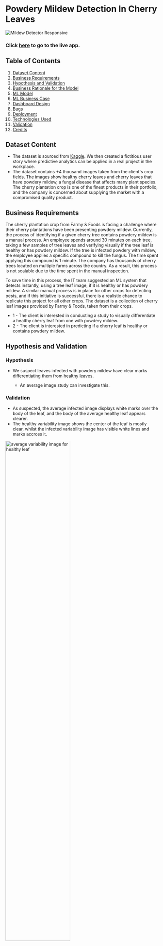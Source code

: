 # **Powdery Mildew Detection In Cherry Leaves**

![Mildew Detector Responsive](readme_images/amiresponsive_mildew_detector.png)

### **Click [here](https://powdery-mildew-detector-1-1aa46e7083c4.herokuapp.com/) to go to the live app.**

## Table of Contents

1. [Dataset Content](#dataset-content)
2. [Business Requirements](#business-requirements)
3. [Hypothesis and Validation](#hypothesis-and-validation)
4. [Business Rationale for the Model](#the-rationale-to-map-the-business-requirements-to-the-data-visualisations-and-ml-tasks)
5. [ML Model](#ml-model)
6. [ML Business Case](#ml-business-case)
7. [Dashboard Design](#dashboard-design)
8. [Bugs](#bugs)
9. [Deployment](#deployment)
10. [Technologies Used](#technologies-used)
11. [Validation](#validation)
12. [Credits](#credits)


## Dataset Content

- The dataset is sourced from [Kaggle](https://www.kaggle.com/codeinstitute/cherry-leaves). We then created a fictitious user story where predictive analytics can be applied in a real project in the workplace.
- The dataset contains +4 thousand images taken from the client's crop fields. The images show healthy cherry leaves and cherry leaves that have powdery mildew, a fungal disease that affects many plant species. The cherry plantation crop is one of the finest products in their portfolio, and the company is concerned about supplying the market with a compromised quality product.

## Business Requirements

The cherry plantation crop from Farmy & Foods is facing a challenge where their cherry plantations have been presenting powdery mildew. Currently, the process of identifying if a given cherry tree contains powdery mildew is a manual process. An employee spends around 30 minutes on each tree, taking a few samples of tree leaves and verifying visually if the tree leaf is healthy or has powdery mildew. If the tree is infected powdery with mildew, the employee applies a specific compound to kill the fungus. The time spent applying this compound is 1 minute. The company has thousands of cherry trees located on multiple farms across the country. As a result, this process is not scalable due to the time spent in the manual inspection.

To save time in this process, the IT team suggested an ML system that detects instantly, using a tree leaf image, if it is healthy or has powdery mildew. A similar manual process is in place for other crops for detecting pests, and if this initiative is successful, there is a realistic chance to replicate this project for all other crops. The dataset is a collection of cherry leaf images provided by Farmy & Foods, taken from their crops.

- 1 - The client is interested in conducting a study to visually differentiate a healthy cherry leaf from one with powdery mildew.
- 2 - The client is interested in predicting if a cherry leaf is healthy or contains powdery mildew.

## Hypothesis and Validation

### Hypothesis

- We suspect leaves infected with powdery mildew have clear marks differentiating them from healthy leaves.

    - An average image study can investigate this.

### Validation

- As suspected, the average infected image displays white marks over the body of the leaf, and the body of the average healthy leaf appears clearer.
- The healthy variability image shows the center of the leaf is mostly clear, whilst the infected variability image has visible white lines and marks accross it.

<img src="outputs/v1/avg_var_healthy.png" alt="average variability image for healthy leaf" width="65%"/>
<img src="outputs/v1/avg_var_powdery_mildew.png" alt="average variability image for infected leaf" width="65%"/>

- We can also see a clear visual difference between the healthy leaves and the infected leaves below. The infected leaves seem to be more dull, and have white marks or patches on the surface of the leaves

![Healthy Leaf Montage](readme_images/healthy_montage.png)
![Infected Leaf Montage](readme_images/infected_montage.png)

- Although we can see a difference between the average healthy and infected cherry leaves, the average difference image is not very informative.

<img src="outputs/v1/avg_diff.png" alt="average difference image" width="75%"/>


## The rationale to map the business requirements to the Data Visualisations and ML tasks

- Business Requirement 1: Data Visualisation

    - We will display the "mean" and "standard deviation" images for infected and healthy leaves.
    - We will display the difference between an average infected leaf and an average healthy leaf.
    - We will display an image montage for either healthy or infected leaves.

- Business Requirement 2: Classification

    - We want to predict if a leaf is infected with powdery mildew, or if it is healthy.
    - We want to build a binary classifier and generate reports.

### User Stories

- As a client, I can navigate around the dashboard easily and understand the data presented.
    - The dashboard is built using streamlit, with an easy navigation bar to navigate easily between pages.

- As a client, I can visually see the difference between the average infected and healthy cherry leaves.
    - The Leaves Visualiser page on the dashboard visually shows a user the difference between the average healthy and infected cherry leaves, along with a short explanation.

- As a client, I want to display a montage of cherry leaves that are healthy, and of cherry leaves that are infected with powdery mildew, so that i can visually differentiate cherry leaves.
    - On the Leaves Visualiser page on the dashboard, a user can choose to generate a moontage of healthy or infected leaves. You can refresh the montage to generate a new montage of random images.

- As a client, I want a ML model to predict with a 97% accuracy whether a random cherry leaf is healthy or is infected with powdery mildew.
    - On the Powdery Mildew Detection page, a user can upload live images, and the model will predict with nearly 99% accuracy whether the leaf is infected with powdery mildew or not.

- As a client, I can generate a report on a given group of images. The images are classified by a binary classifier, and the report tells me which leaves are infected.
    - Once a user has uploaded images of cherry leaves on the Powdery Mildew Detection page, they can see an analysis report classifying all uploaded images with their results. They can choose to download this report in .csv format.

## ML Model

The ML model is a Convolutional Neural Network (CNN) built using Keras, a high-level neural networks API. This model is designed for binary classification tasks, as indicated by the use of the sigmoid activation function in the output layer and the binary crossentropy loss function.

- The model has 1 input layer, 3 hidden layers, and 1 output layer
- Each of the 3 hidden layers are followed by a max pooling layer, which reduces the dimensions of the image by pooling the features it has just extracted.
- The input layer and the 3 convolutional layer used activation function ReLu as it's simple, fast and reliable.
- The output layer uses sigmoid as the activation function, as it is suitable for binary classification models, and is commonly used for predicting probabilities.

## ML Business Case

1. What are the business requirements?
    - The client is interested in conducting a study to visually differentiate a cherry leaf that is healthy from one that contains powdery mildew.
The client is interested in predicting if a cherry leaf is healthy or contains powdery mildew.

2. Is there any business requirement that can be answered with conventional data analysis?
    - Yes, we can use conventional data analysis to conduct a study to visually differentiate a cherry leaf that is healthy from one that contains powdery mildew.

3. Does the client need a dashboard or an API endpoint?
    - The client needs a dashboard.

4. What does the client consider as a successful project outcome?
    - A study showing how to visually differentiate a cherry leaf that is healthy from one that contains powdery mildew.
Also, the capability to predict if a cherry leaf is healthy or contains powdery mildew.

5. Can you break down the project into Epics and User Stories?
    - Information gathering and data collection.
    - Data visualization, cleaning, and preparation.
    - Model training, optimization and validation.
    - Dashboard planning, designing, and development.
    - Dashboard deployment and release.

6. Ethical or Privacy concerns?
The client provided the data under an NDA (non-disclosure agreement), therefore the data should only be shared with professionals that are officially involved in the project.

7. Does the data suggest a particular model?
    - The data suggests a binary classifier, indicating whether a particular cherry leaf is healthy or contains powdery mildew.

8. What are the model's inputs and intended outputs?
    - The input is a cherry leaf image and the output is a prediction of whether the cherry leaf is healthy or contains powdery mildew.

9. What are the criteria for the performance goal of the predictions?
    - We agreed with the client a degree of 97% accuracy.

10. How will the client benefit?
    - The client will not supply the market with a product of compromised quality.


## Dashboard Design

### Page 1: Project Summary

- General Information
    - Powdery mildew is a fungal disease caused by Podosphaera clandestina that affects cherry trees. The fungus causes the leaves to curl up, and may appear as white powdery patches on the leaves. The disease has to be visually identified, which can take an employee up to half an hour per tree, however the treatment only takes a minute if necessary. Using this machine learning system, an employee can accurately identify infected trees quickly, to make the inspection process possible within the time limitations.

- Project Dataset
    - The dataset, available on Kaggle, contains over 4000 images of cherry tree leaves. Half the leaves are infected with powdery mildew, and the other half are healthy.

- The Project has two business requirements:
    - 1 - The client wants to conduct a study to visually differentiatebetween healthy cherry leaves and leaves infected with powdery mildew.
    - 2 - The client wants to accurately predict whether a cherry leaf is healthyor contains powdery mildew.

### Page 2: Leaves Visualizer

- This page fulfills Business Requirement 1:
    - Visually differentiating a leaf infected with powdery mildew from a healthy leaf.

- Checkbox 1: Difference between average and variability image
- Checkbox 2: Differences between average parasitised and average uninfected leaves
- Checkbox 3: Image montage

### Page 3: Powdery Mildew Detection

- This page fulfills Business Requirement 2:
    - The client is interested in predicting if a cherry leaf is healthy or contains powdery mildew.

- Link to [Kaggle](https://www.kaggle.com/datasets/codeinstitute/cherry-leaves) to download images of infected and uninfected leaves for live prediction.
- User Interface with a file upload widget. The user can upload multiple cherry leaf images at once.
- Once an image is uploaded: 
    - The user will see the prediction statement, advising if the leaf is infected with powdery mildew or not, as well as a bar plot visually indicating the probability associated with the prediction.
    - The user will also see a table with the image names and prediction results.
    - There is a download link under the results table, so the user can download the results in a .csv format. 

### Page 4: Project Hypothesis

- We suspect that leaves infected with powdery mildew have clear signs, predominantly white patches on the surface, that can differentiate them from healthy leaves.

    - Average Image shows that the surface of the average healthy leaf is clear, whilst the surface of the average infected leaf has white marks.
    - The Variability Image reveals white lines accross the centre of the average infected leaf, whilst the centre of the average healthy leaf is clear.
    - An Image Montage shows that typically an infected leaf has white patches on the surface.

See [Hypothesis and Validation](#hypothesis-and-validation) for more details.


### Page 5: ML Performance Metrics

- Label frequencies for train validation and test sets.
- Model history showing accuracy and loss during training.
- Model evaluation table showing how the model performed on the data test set.


## Bugs

### Fixed Bugs

 - When I ran my model, I received the following warning just before the first epoch was completed: WARNING:tensorflow:Your input ran out of data; interrupting training. 
    - I changed the batch size to a multiple of the images in the train set and tried again but experienced the same issue. I restarted the notebook and tried again and it worked.

### Unfixed Bugs

- There are no unfixed bugs.

## Deployment

- The App live link is: `https://powdery-mildew-detector-1-1aa46e7083c4.herokuapp.com/`

### Creating the Heroku App

- Create a requirement.txt file in GitHub, for Heroku to read, listing all the dependancies the program needs in order to run.
- Set the runtime.txt Python version to a [Heroku-20](https://devcenter.heroku.com/articles/python-support#supported-runtimes) stack currently supported version.
- Push the changes to GitHub and follow the steps below to deploy the project:

1. Log in to Heroku and create an App
2. At the Deploy tab, select GitHub as the deployment method.
3. Select your repository name and click Search. Once it is found, click Connect.
4. Select the branch you want to deploy, then click Deploy Branch.
5. The deployment process should happen smoothly if all deployment files are fully functional. Click the button Open App on the top of the page to access your App.
6. If the slug size is too large, then add large files not required for the app to the .slugignore file.

### Forking the Repository

- Forking a repository on GitHub makes a copy of the original repository on your account, enabling you to make changes without affecting the original repository.
    - Locate the GitHub repository and log into your GitHub account.
    - Locate the fork button on the top right, click fork, and then click create a new fork.
    - Choose a repository name and click Create Fork.
    - You now have a copy of the original repository in your GitHub account.

## Technologies Used

### Main Data Analysis and Machine Learning Libraries

- numpy==1.19.2 - Used for converting images to arrays
- pandas==1.1.2 - Used to structure the data in a dataframe
- matplotlib==3.3.1 - Used for plotting the data visualisation, as well as for plotting images.
- seaborn==0.11.0 - Used for plotting data visualisation with matplotlib
- streamlit==0.85.0 - Used for creating the dashboard
- tensorflow-cpu==2.6.0 - Used for creating the model
- keras==2.6.0 - Used for creating the model

### Languages

- Python
- Markdown

### Platforms

- Gitpod: Development environment used for writing code and pushing to GitHub.
- GitHub: Cloud based platform used to store the project code.
- Kaggle: Used to download the dataset for this project.
- Heroku: Used to deploy this project.

## Validation

- All python files, as well as python code in jupyter notebooks, conform to PEP8 standards.
- All code was validated using the [CI Python Linter](https://pep8ci.herokuapp.com/)

## Credits

### Content

- Throughout the project, I followed the Malaria Detector Walkthrough Project with Code Institute.

### Media

- The images used in the leaves dataset were taken from [Kaggle](https://www.kaggle.com/datasets/codeinstitute/cherry-leaves)

## Acknowledgements

- Thank you to Mo Shami, my Code Institute Mentor for this project.

**Click [here](https://powdery-mildew-detector-1-1aa46e7083c4.herokuapp.com/) to go to the live app.**
